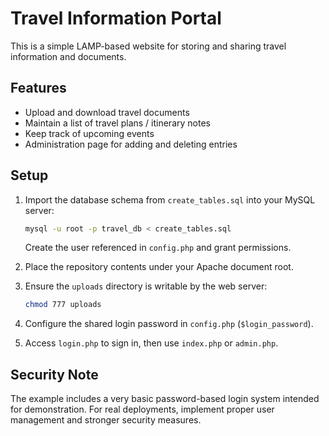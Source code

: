 # Travel Information Portal

This is a simple LAMP-based website for storing and sharing travel information and documents.

## Features
- Upload and download travel documents
- Maintain a list of travel plans / itinerary notes
- Keep track of upcoming events
- Administration page for adding and deleting entries

## Setup
1. Import the database schema from `create_tables.sql` into your MySQL server:
   ```bash
   mysql -u root -p travel_db < create_tables.sql
   ```
   Create the user referenced in `config.php` and grant permissions.

2. Place the repository contents under your Apache document root.
3. Ensure the `uploads` directory is writable by the web server:
   ```bash
   chmod 777 uploads
   ```
4. Configure the shared login password in `config.php` (`$login_password`).
5. Access `login.php` to sign in, then use `index.php` or `admin.php`.

## Security Note
The example includes a very basic password-based login system intended for demonstration. For real deployments, implement proper user management and stronger security measures.
